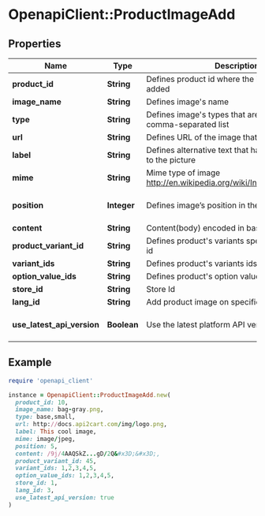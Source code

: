 # OpenapiClient::ProductImageAdd

## Properties

| Name | Type | Description | Notes |
| ---- | ---- | ----------- | ----- |
| **product_id** | **String** | Defines product id where the image should be added | [optional] |
| **image_name** | **String** | Defines image&#39;s name |  |
| **type** | **String** | Defines image&#39;s types that are specified by comma-separated list |  |
| **url** | **String** | Defines URL of the image that has to be added | [optional] |
| **label** | **String** | Defines alternative text that has to be attached to the picture | [optional] |
| **mime** | **String** | Mime type of image http://en.wikipedia.org/wiki/Internet_media_type. | [optional] |
| **position** | **Integer** | Defines image’s position in the list | [optional][default to 0] |
| **content** | **String** | Content(body) encoded in base64 of image file | [optional] |
| **product_variant_id** | **String** | Defines product&#39;s variants specified by variant id | [optional] |
| **variant_ids** | **String** | Defines product&#39;s variants ids | [optional] |
| **option_value_ids** | **String** | Defines product&#39;s option values ids | [optional] |
| **store_id** | **String** | Store Id | [optional] |
| **lang_id** | **String** | Add product image on specified language id | [optional] |
| **use_latest_api_version** | **Boolean** | Use the latest platform API version | [optional][default to false] |

## Example

```ruby
require 'openapi_client'

instance = OpenapiClient::ProductImageAdd.new(
  product_id: 10,
  image_name: bag-gray.png,
  type: base,small,
  url: http://docs.api2cart.com/img/logo.png,
  label: This cool image,
  mime: image/jpeg,
  position: 5,
  content: /9j/4AAQSkZ...gD/2Q&#x3D;&#x3D;,
  product_variant_id: 45,
  variant_ids: 1,2,3,4,5,
  option_value_ids: 1,2,3,4,5,
  store_id: 1,
  lang_id: 3,
  use_latest_api_version: true
)
```

